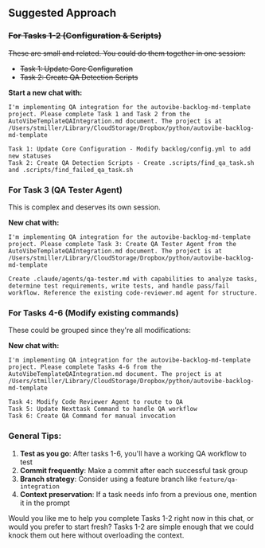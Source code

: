 ## Suggested Approach

### ~~For Tasks 1-2 (Configuration & Scripts)~~

~~These are small and related. You could do them together in one session:~~

- ~~Task 1: Update Core Configuration~~
- ~~Task 2: Create QA Detection Scripts~~

**Start a new chat with:**

```
I'm implementing QA integration for the autovibe-backlog-md-template project. Please complete Task 1 and Task 2 from the AutoVibeTemplateQAIntegration.md document. The project is at /Users/stmiller/Library/CloudStorage/Dropbox/python/autovibe-backlog-md-template

Task 1: Update Core Configuration - Modify backlog/config.yml to add new statuses
Task 2: Create QA Detection Scripts - Create .scripts/find_qa_task.sh and .scripts/find_failed_qa_task.sh
```

### For Task 3 (QA Tester Agent)

This is complex and deserves its own session.

**New chat with:**

```
I'm implementing QA integration for the autovibe-backlog-md-template project. Please complete Task 3: Create QA Tester Agent from the AutoVibeTemplateQAIntegration.md document. The project is at /Users/stmiller/Library/CloudStorage/Dropbox/python/autovibe-backlog-md-template

Create .claude/agents/qa-tester.md with capabilities to analyze tasks, determine test requirements, write tests, and handle pass/fail workflow. Reference the existing code-reviewer.md agent for structure.
```

### For Tasks 4-6 (Modify existing commands)

These could be grouped since they're all modifications:

**New chat with:**

```
I'm implementing QA integration for the autovibe-backlog-md-template project. Please complete Tasks 4-6 from the AutoVibeTemplateQAIntegration.md document. The project is at /Users/stmiller/Library/CloudStorage/Dropbox/python/autovibe-backlog-md-template

Task 4: Modify Code Reviewer Agent to route to QA
Task 5: Update Nexttask Command to handle QA workflow
Task 6: Create QA Command for manual invocation
```

### General Tips:

1. **Test as you go**: After tasks 1-6, you'll have a working QA workflow to test
2. **Commit frequently**: Make a commit after each successful task group
3. **Branch strategy**: Consider using a feature branch like `feature/qa-integration`
4. **Context preservation**: If a task needs info from a previous one, mention it in the prompt

Would you like me to help you complete Tasks 1-2 right now in this chat, or would you prefer to start fresh? Tasks 1-2 are simple enough that we could knock them out here without overloading the context.